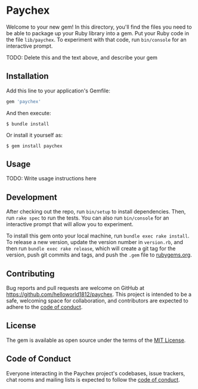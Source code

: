 # Paychex

Welcome to your new gem! In this directory, you'll find the files you need to be able to package up your Ruby library into a gem. Put your Ruby code in the file `lib/paychex`. To experiment with that code, run `bin/console` for an interactive prompt.

TODO: Delete this and the text above, and describe your gem

## Installation

Add this line to your application's Gemfile:

```ruby
gem 'paychex'
```

And then execute:

    $ bundle install

Or install it yourself as:

    $ gem install paychex

## Usage

TODO: Write usage instructions here

## Development

After checking out the repo, run `bin/setup` to install dependencies. Then, run `rake spec` to run the tests. You can also run `bin/console` for an interactive prompt that will allow you to experiment.

To install this gem onto your local machine, run `bundle exec rake install`. To release a new version, update the version number in `version.rb`, and then run `bundle exec rake release`, which will create a git tag for the version, push git commits and tags, and push the `.gem` file to [rubygems.org](https://rubygems.org).

## Contributing

Bug reports and pull requests are welcome on GitHub at https://github.com/helloworld1812/paychex. This project is intended to be a safe, welcoming space for collaboration, and contributors are expected to adhere to the [code of conduct](https://github.com/helloworld1812/paychex/blob/master/CODE_OF_CONDUCT.md).


## License

The gem is available as open source under the terms of the [MIT License](https://opensource.org/licenses/MIT).

## Code of Conduct

Everyone interacting in the Paychex project's codebases, issue trackers, chat rooms and mailing lists is expected to follow the [code of conduct](https://github.com/helloworld1812/paychex/blob/master/CODE_OF_CONDUCT.md).
